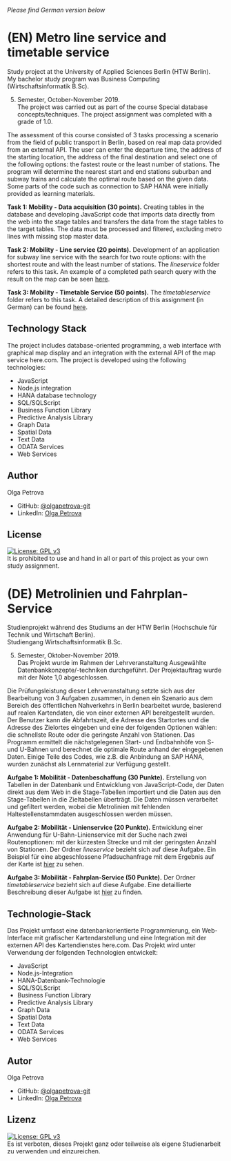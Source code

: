 *Please find German version below*
# (EN) Metro line service and timetable service
Study project at the University of Applied Sciences Berlin (HTW Berlin).       
My bachelor study program was Business Computing (Wirtschaftsinformatik B.Sc).   

5. Semester, October-November 2019.    
The project was carried out as part of the course Special database concepts/techniques. The project assignment was completed with a grade of 1.0.

The assessment of this course consisted of 3 tasks processing a scenario from the field of public transport in Berlin, based on real map data provided from an external API. The user can enter the departure time, the address of the starting location, the address of the final destination and select one of the following options: the fastest route or the least number of stations. The program will determine the nearest start and end stations suburban and subway trains and calculate the optimal route based on the given data. Some parts of the code such as connection to SAP HANA were initially provided as learning materials.

**Task 1: Mobility - Data acquisition (30 points).** Creating tables in the database and developing JavaScript code that imports data directly from the web into the stage tables and transfers the data from the stage tables to the target tables. The data must be processed and filtered, excluding metro lines with missing stop master data.

**Task 2: Mobility - Line service (20 points).** Development of an application for subway line service with the search for two route options: with the shortest route and with the least number of stations. The *lineservice* folder refers to this task. An example of a completed path search query with the result on the map can be seen [here](https://github.com/olgapetrova-git/5-sem-js-sap-hana-lineservice-timetableservice/blob/d176f3ed7d126705ce7385cc8706ded39e46ce7d/lineservice/resources/linienservice_example.pdf).

**Task 3: Mobility - Timetable Service (50 points).** The *timetableservice* folder refers to this task. A detailed description of this assignment (in German) can be found [here](https://github.com/olgapetrova-git/5-sem-js-sap-hana-lineservice-timetableservice/blob/0f5e12e583d683916af824374194535503e12861/timetableservice/Petrova_0562984_Aufgabe%203.pdf). 

## Technology Stack
The project includes database-oriented programming, a web interface with graphical map display and an integration with the external API of the map service here.com. 
The project is developed using the following technologies:
- JavaScript
- Node.js integration
- HANA database technology
- SQL/SQLScript
- Business Function Library
- Predictive Analysis Library
- Graph Data
- Spatial Data
- Text Data
- ODATA Services
- Web Services
## Author
Olga Petrova
- GitHub: [@olgapetrova-git](https://github.com/olgapetrova-git)
- LinkedIn: [Olga Petrova](https://www.linkedin.com/in/olga-petrova-berlin/)
## License  
[![License: GPL v3](https://img.shields.io/badge/License-GPLv3-blue.svg)](https://www.gnu.org/licenses/gpl-3.0)  
It is prohibited to use and hand in all or part of this project as your own study assignment.
# (DE) Metrolinien und Fahrplan-Service
Studienprojekt während des Studiums an der HTW Berlin (Hochschule für Technik und Wirtschaft Berlin).        
Studiengang Wirtschaftsinformatik B.Sc.       

5. Semester, Oktober-November 2019.  
Das Projekt wurde im Rahmen der Lehrveranstaltung Ausgewählte Datenbankkonzepte/-techniken durchgeführt. Der Projektauftrag wurde mit der Note 1,0 abgeschlossen. 

Die Prüfungsleistung dieser Lehrveranstaltung setzte sich aus der Bearbeitung von 3 Aufgaben zusammen, in denen ein Szenario aus dem Bereich des öffentlichen Nahverkehrs in Berlin bearbeitet wurde, basierend auf realen Kartendaten, die von einer externen API bereitgestellt wurden. Der Benutzer kann die Abfahrtszeit, die Adresse des Startortes und die Adresse des Zielortes eingeben und eine der folgenden Optionen wählen: die schnellste Route oder die geringste Anzahl von Stationen. Das Programm ermittelt die nächstgelegenen Start- und Endbahnhöfe von S- und U-Bahnen und berechnet die optimale Route anhand der eingegebenen Daten. Einige Teile des Codes, wie z.B. die Anbindung an SAP HANA, wurden zunächst als Lernmaterial zur Verfügung gestellt.

**Aufgabe 1: Mobilität - Datenbeschaffung (30 Punkte).** Erstellung von Tabellen in der Datenbank und Entwicklung von JavaScript-Code, der Daten direkt aus dem Web in die Stage-Tabellen importiert und die Daten aus den Stage-Tabellen in die Zieltabellen überträgt. Die Daten müssen verarbeitet und gefiltert werden, wobei die Metrolinien mit fehlenden Haltestellenstammdaten ausgeschlossen werden müssen.

**Aufgabe 2: Mobilität - Linienservice (20 Punkte).** Entwicklung einer Anwendung für U-Bahn-Linienservice mit der Suche nach zwei Routenoptionen: mit der kürzesten Strecke und mit der geringsten Anzahl von Stationen. Der Ordner *lineservice* bezieht sich auf diese Aufgabe. Ein Beispiel für eine abgeschlossene Pfadsuchanfrage mit dem Ergebnis auf der Karte ist [hier](https://github.com/olgapetrova-git/5-sem-js-sap-hana-lineservice-timetableservice/blob/d176f3ed7d126705ce7385cc8706ded39e46ce7d/lineservice/resources/linienservice_example.pdf) zu sehen.

**Aufgabe 3: Mobilität - Fahrplan-Service (50 Punkte).** Der Ordner *timetableservice* bezieht sich auf diese Aufgabe. Eine detaillierte Beschreibung dieser Aufgabe ist [hier](https://github.com/olgapetrova-git/5-sem-js-sap-hana-lineservice-timetableservice/blob/0f5e12e583d683916af824374194535503e12861/timetableservice/Petrova_0562984_Aufgabe%203.pdf) zu finden. 
## Technologie-Stack
Das Projekt umfasst eine datenbankorientierte Programmierung, ein Web-Interface mit grafischer Kartendarstellung und eine Integration mit der externen API des Kartendienstes here.com. 
Das Projekt wird unter Verwendung der folgenden Technologien entwickelt:
- JavaScript
- Node.js-Integration
- HANA-Datenbank-Technologie
- SQL/SQLScript
- Business Function Library
- Predictive Analysis Library
- Graph Data
- Spatial Data
- Text Data
- ODATA Services
- Web Services

## Autor
Olga Petrova
- GitHub: [@olgapetrova-git](https://github.com/olgapetrova-git)
- LinkedIn: [Olga Petrova](https://www.linkedin.com/in/olga-petrova-berlin/)
## Lizenz
[![License: GPL v3](https://img.shields.io/badge/License-GPLv3-blue.svg)](https://www.gnu.org/licenses/gpl-3.0)  
Es ist verboten, dieses Projekt ganz oder teilweise als eigene Studienarbeit zu verwenden und einzureichen.
